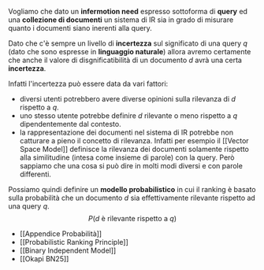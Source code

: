 Vogliamo che dato un **infermotion need** espresso sottoforma di **query** ed una **collezione di documenti** un sistema di IR sia in grado di misurare quanto i documenti siano inerenti alla query.

Dato che c'è sempre un livello di **incertezza** sul significato di una query $q$ (dato che sono espresse in **linguaggio naturale**) allora avremo certamente che anche il valore di disgnificatibilità di un documento $d$ avrà una certa **incertezza**.

Infatti l'incertezza può essere data da vari fattori:
- diversi utenti potrebbero avere diverse opinioni sulla rilevanza di $d$ rispetto a $q$.
- uno stesso utente potrebbe definire $d$ rilevante o meno rispetto a $q$ dipendentemente dal contesto.
- la rappresentazione dei documenti nel sistema di IR potrebbe non catturare a pieno il concetto di rilevanza. Infatti per esempio il [[Vector Space Model]] definisce la rilevanza dei documenti solamente rispetto alla similitudine (intesa come insieme di parole) con la query. Però sappiamo che una cosa si può dire in molti modi diversi e con parole differenti.

Possiamo quindi definire un **modello probabilistico** in cui il ranking è basato sulla probabilità che un documento $d$ sia effettivamente rilevante rispetto ad una query $q$.
$$P(d \text{ è rilevante rispetto a }q)$$

- [[Appendice Probabilità]]
- [[Probabilistic Ranking Principle]]
- [[Binary Independent Model]]
- [[Okapi BN25]]